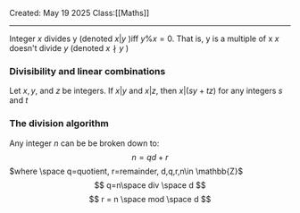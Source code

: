 Created: May 19 2025
Class:[[Maths]] 
- - -
Integer $x$ divides y (denoted $x | y$ )iff $y\%x=0$. That is, y is a multiple of x
$x$ doesn't divide $y$ (denoted $x \nmid y$ ) 

### Divisibility and linear combinations
Let $x, y$, and $z$ be integers. If $x|y$ and $x|z$, then $x|(sy + tz)$ for any integers $s$ and $t$

### The division algorithm
Any integer $n$ can be be broken down to:
$$
n=qd+r
$$
$where \space q=quotient, r=remainder, d,q,r,n\in \mathbb{Z}$
$$
q=n\space div \space d
$$
$$
r = n \space mod \space d
$$
